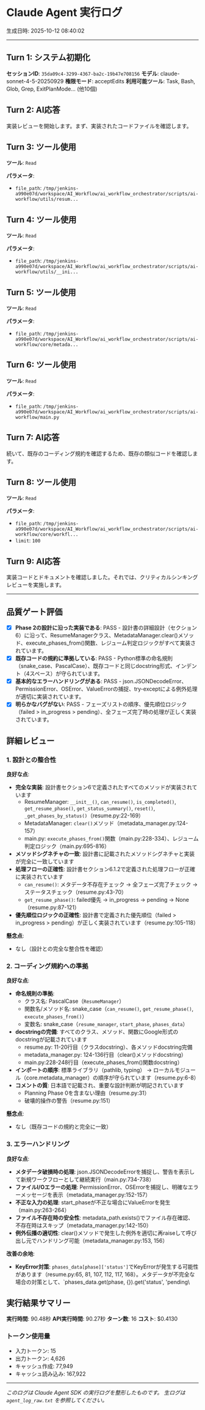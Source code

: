 # Claude Agent 実行ログ

生成日時: 2025-10-12 08:40:02

---

## Turn 1: システム初期化

**セッションID**: `35da09c4-3299-4367-ba2c-19b47e708156`
**モデル**: claude-sonnet-4-5-20250929
**権限モード**: acceptEdits
**利用可能ツール**: Task, Bash, Glob, Grep, ExitPlanMode... (他10個)

## Turn 2: AI応答

実装レビューを開始します。まず、実装されたコードファイルを確認します。

## Turn 3: ツール使用

**ツール**: `Read`

**パラメータ**:
- `file_path`: `/tmp/jenkins-a990e07d/workspace/AI_Workflow/ai_workflow_orchestrator/scripts/ai-workflow/utils/resum...`

## Turn 4: ツール使用

**ツール**: `Read`

**パラメータ**:
- `file_path`: `/tmp/jenkins-a990e07d/workspace/AI_Workflow/ai_workflow_orchestrator/scripts/ai-workflow/utils/__ini...`

## Turn 5: ツール使用

**ツール**: `Read`

**パラメータ**:
- `file_path`: `/tmp/jenkins-a990e07d/workspace/AI_Workflow/ai_workflow_orchestrator/scripts/ai-workflow/core/metada...`

## Turn 6: ツール使用

**ツール**: `Read`

**パラメータ**:
- `file_path`: `/tmp/jenkins-a990e07d/workspace/AI_Workflow/ai_workflow_orchestrator/scripts/ai-workflow/main.py`

## Turn 7: AI応答

続いて、既存のコーディング規約を確認するため、既存の類似コードを確認します。

## Turn 8: ツール使用

**ツール**: `Read`

**パラメータ**:
- `file_path`: `/tmp/jenkins-a990e07d/workspace/AI_Workflow/ai_workflow_orchestrator/scripts/ai-workflow/core/workfl...`
- `limit`: `100`

## Turn 9: AI応答

実装コードとドキュメントを確認しました。それでは、クリティカルシンキングレビューを実施します。

---

## 品質ゲート評価

- [x] **Phase 2の設計に沿った実装である**: PASS - 設計書の詳細設計（セクション6）に沿って、ResumeManagerクラス、MetadataManager.clear()メソッド、execute_phases_from()関数、レジューム判定ロジックがすべて実装されています。
- [x] **既存コードの規約に準拠している**: PASS - Python標準の命名規則（snake_case、PascalCase）、既存コードと同じdocstring形式、インデント（4スペース）が守られています。
- [x] **基本的なエラーハンドリングがある**: PASS - json.JSONDecodeError、PermissionError、OSError、ValueErrorの捕捉、try-exceptによる例外処理が適切に実装されています。
- [x] **明らかなバグがない**: PASS - フェーズリストの順序、優先順位ロジック（failed > in_progress > pending）、全フェーズ完了時の処理が正しく実装されています。

## 詳細レビュー

### 1. 設計との整合性

**良好な点**:
- **完全な実装**: 設計書セクション6で定義されたすべてのメソッドが実装されています
  - ResumeManager: `__init__()`, `can_resume()`, `is_completed()`, `get_resume_phase()`, `get_status_summary()`, `reset()`, `_get_phases_by_status()`（resume.py:22-169）
  - MetadataManager: `clear()`メソッド（metadata_manager.py:124-157）
  - main.py: `execute_phases_from()`関数（main.py:228-334）、レジューム判定ロジック（main.py:695-816）
- **メソッドシグネチャの一致**: 設計書に記載されたメソッドシグネチャと実装が完全に一致しています
- **処理フローの正確性**: 設計書セクション6.1.2で定義された処理フローが正確に実装されています
  - `can_resume()`: メタデータ不存在チェック → 全フェーズ完了チェック → ステータスチェック（resume.py:43-70）
  - `get_resume_phase()`: failed優先 → in_progress → pending → None（resume.py:87-121）
- **優先順位ロジックの正確性**: 設計書で定義された優先順位（failed > in_progress > pending）が正しく実装されています（resume.py:105-118）

**懸念点**:
- なし（設計との完全な整合性を確認）

### 2. コーディング規約への準拠

**良好な点**:
- **命名規則の準拠**:
  - クラス名: PascalCase（`ResumeManager`）
  - 関数名/メソッド名: snake_case（`can_resume()`, `get_resume_phase()`, `execute_phases_from()`）
  - 変数名: snake_case（`resume_manager`, `start_phase`, `phases_data`）
- **docstringの完備**: すべてのクラス、メソッド、関数にGoogle形式のdocstringが記載されています
  - resume.py: 11-20行目（クラスdocstring）、各メソッドdocstring完備
  - metadata_manager.py: 124-136行目（clear()メソッドdocstring）
  - main.py:228-248行目（execute_phases_from()関数docstring）
- **インポートの順序**: 標準ライブラリ（pathlib, typing） → ローカルモジュール（core.metadata_manager）の順序が守られています（resume.py:6-8）
- **コメントの質**: 日本語で記載され、重要な設計判断が明記されています
  - Planning Phase 0を含まない理由（resume.py:31）
  - 破壊的操作の警告（resume.py:151）

**懸念点**:
- なし（既存コードの規約と完全に一致）

### 3. エラーハンドリング

**良好な点**:
- **メタデータ破損時の処理**: json.JSONDecodeErrorを捕捉し、警告を表示して新規ワークフローとして継続実行（main.py:734-738）
- **ファイルI/Oエラーの処理**: PermissionError、OSErrorを捕捉し、明確なエラーメッセージを表示（metadata_manager.py:152-157）
- **不正な入力の処理**: start_phaseが不正な場合にValueErrorを発生（main.py:263-264）
- **ファイル不存在時の安全性**: metadata_path.exists()でファイル存在確認、不存在時はスキップ（metadata_manager.py:142-150）
- **例外伝播の適切性**: clear()メソッドで発生した例外を適切に再raiseして呼び出し元でハンドリング可能（metadata_manager.py:153, 156）

**改善の余地**:
- **KeyError対策**: `phases_data[phase]['status']`でKeyErrorが発生する可能性があります（resume.py:65, 81, 107, 112, 117, 168）。メタデータが不完全な場合の対策として、`phases_data.get(phase, {}).get('status', 'pending\

## 実行結果サマリー

**実行時間**: 90.48秒
**API実行時間**: 90.27秒
**ターン数**: 16
**コスト**: $0.4130

### トークン使用量
- 入力トークン: 15
- 出力トークン: 4,626
- キャッシュ作成: 77,949
- キャッシュ読み込み: 167,922

---

*このログは Claude Agent SDK の実行ログを整形したものです。*
*生ログは `agent_log_raw.txt` を参照してください。*
